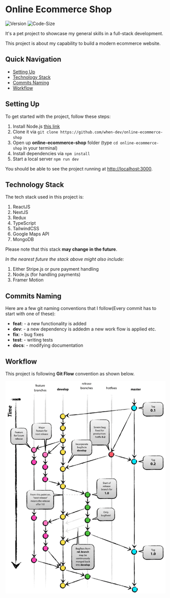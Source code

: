 # Online Ecommerce Shop

![Version](https://img.shields.io/github/package-json/v/when-dev/online-ecommerce-shop?color=green)
![Code-Size](https://img.shields.io/github/languages/code-size/when-dev/online-ecommerce-shop)

It's a pet project to showcase my general skills in a full-stack development.

This project is about my capability to build a modern ecommerce website.

## Quick Navigation

- [Setting Up](#Setting-Up)
- [Technology Stack](#Technology-Stack)
- [Commits Naming](#Commits-Naming)
- [Workflow](#Workflow)

## Setting Up

To get started with the project, follow these steps:

1. Install Node.js [this link](https://nodejs.org/en/download/)
2. Clone it via `git clone https://github.com/when-dev/online-ecommerce-shop`
3. Open up **online-ecommerce-shop** folder (type `cd online-ecommerce-shop` in your terminal)
4. Install dependencies via `npm install`
5. Start a local server `npm run dev`

You should be able to see the project running at [http://localhost:3000](http://localhost:3000).

## Technology Stack

The tech stack used in this project is:

1. ReactJS
2. NextJS
3. Redux
4. TypeScript
5. TailwindCSS
6. Google Maps API
7. MongoDB

Please note that this stack **may change in the future**.

_In the nearest future the stack above might also include:_

1. Either Stripe.js or pure payment handling
2. Node.js (for handling payments)
3. Framer Motion

## Commits Naming

Here are a few git naming conventions that I follow(Every commit has to start with one of these):

- **feat**: - a new functionality is added
- **dev**: - a new dependency is addedm a new work flow is applied etc.
- **fix**: - bug fixes
- **test**: - writing tests
- **docs**: - modifying documentation

## Workflow

This project is following **Git Flow** convention as shown below.

![Git Flow](/docs/gitflow.png)